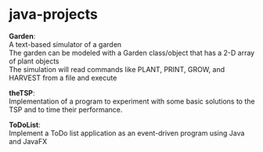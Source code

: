 # java-projects
**Garden**:  
A text-based simulator of a garden  
The garden can be modeled with a Garden class/object that has a 2-D array of plant objects  
The simulation will read commands like PLANT, PRINT, GROW, and HARVEST from a file and execute    
  
**theTSP**:  
Implementation of a program to experiment with some basic solutions to the TSP and to time their performance.   
  
**ToDoList**:  
Implement a ToDo list application as an event-driven program using Java and JavaFX
